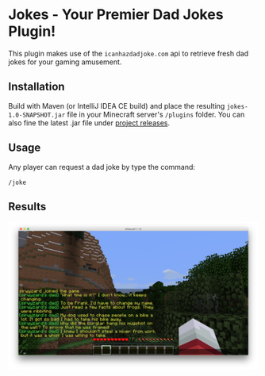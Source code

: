 # Jokes - Your Premier Dad Jokes Plugin!

This plugin makes use of the `icanhazdadjoke.com` api to retrieve fresh dad jokes for your gaming amusement.

## Installation

Build with Maven (or IntelliJ IDEA CE build) and place the resulting `jokes-1.0-SNAPSHOT.jar` file in your Minecraft server's `/plugins` folder. You can also fine the latest .jar file under [project releases](https://github.com/halfnibble/jokesmc/releases).

## Usage

Any player can request a dad joke by type the command:

    /joke
    
## Results

![](SirWyzardJokes.png)
